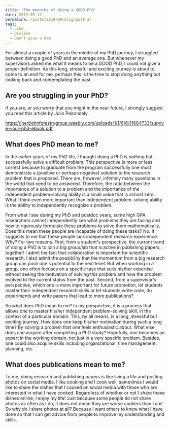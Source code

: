 ```yaml
---
title: 'The meaning of doing a GOOD PhD'
date: 2019-09-12
permalink: /posts/2019/09/blog-post-2/
tags:
  - Like
  - Dislike
  - Don't give a dam
---
```


For almost a couple of years in the middle of my PhD journey, I struggled between doing a good PhD and an average one. But whenever my supervisors asked me what it means to be a GOOD PhD, I could not give a proper definition. As this long, stressful and exciting journey is about to come to an end for me, perhaps this is the time to stop doing anything but looking back and contemplating the past.

Are you struggling in your PhD?
------

If you are, or you worry that you might in the near future, I strongly suggest you read this article by Julio Peironcely.

https://jherbohnforestrygroup.weebly.com/uploads/1/1/6/6/11664733/survive-your-phd-ebook.pdf


What does PhD mean to me? 
------

In the earlier years of my PhD life, I thought doing a PhD is nothing but successfully solve a difficult problem. This perspective is more or less correct because to graduate from the program successfully one must demonstrate a (positive or perhaps negative) solution to the research problem that is proposed. There are, however, infinitely many questions in the world that need to be answered. Therefore, the ratio between the importance of a solution to a problem and the importance of the independent problem-solving ability is a small value that is almost zero. What I think even more important than independent problem-solving ability is the ability to independently recognize a problem. 

From what I see during my PhD and postdoc years, some high GPA researchers cannot independently see what problems they are facing and how to rigorously formulate these problems to solve them mathematically. Does this mean these people are incapable of doing these tasks? No. It suggests to me that these people lack independent research experience. Why? For two reasons. First, from a student's perspective, the current trend of doing a PhD is to join a big group/lab that is active in publishing papers, together! I admit the fact that collaboration is important for scientific research. I also admit the possibility that the momentum from a big research group can push one's potential to the next level. But when working in a group, one often focuses on a specific task that suits his/her expertise without seeing the motivation of solving this problem and how the problem evolved to the current status from the past. Second, from a supervisor's perspective, which one is more important for future promotion, let students master their independent research skills or let students write code, do experiments and write papers that lead to more publications?

So what does PhD mean to me? In my perspective, it is a process that allows one to master his/her independent problem-solving skill, in the context of a particular domain. This, by all means, is a long, stressful but exciting journey. How does one keep his/her motivation during such a long time? By solving a problem that one feels enthusiastic about. What else does one acquire after completing a PhD study? Hopefully, one becomes an expert in the working domain, not just in a very specific problem. Besides, one could also acquire skills including organizational, time management, planning, etc.

What does publications mean to me? 
------

To me, doing research and publishing papers is like living a life and posting photos on social media. I like cooking and I cook well, sometimes I would like to share the dishes that I cooked on social media with those who are interested in what I have cooked. Regardless of whether or not I share those dishes online, I enjoy my life! Just because some people do not share photos as often as I do, it does not mean they are worse cookers than I am! So why do I share photos at all? Because I want others to know what I have done so that I can get advice from people to improve my understanding and skills. 





